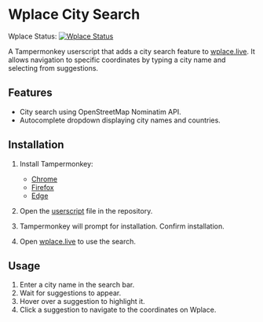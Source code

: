 # Wplace City Search
Wplace Status: <a href="https://wplacestatus.sobakintech.xyz" target="_blank" rel="noopener noreferrer"><img alt="Wplace Status" src="https://status.wplace.lol/api/badge/15/status"></a>

A Tampermonkey userscript that adds a city search feature to [wplace.live](https://wplace.live/). It allows navigation to specific coordinates by typing a city name and selecting from suggestions.

## Features

- City search using OpenStreetMap Nominatim API.
- Autocomplete dropdown displaying city names and countries.

## Installation

1. Install Tampermonkey:
   - [Chrome](https://chrome.google.com/webstore/detail/tampermonkey/dhdgffkkebhmkfjojejmpbldmpobfkfo)  
   - [Firefox](https://addons.mozilla.org/en-US/firefox/addon/tampermonkey/)  
   - [Edge](https://www.microsoft.com/store/productId/9NBLGGH5162S)  

2. Open the [userscript](Wplace%20City%20Search-0.1.0.user.js) file in the repository.  
3. Tampermonkey will prompt for installation. Confirm installation.  
4. Open [wplace.live](https://wplace.live/) to use the search.

## Usage

1. Enter a city name in the search bar.  
2. Wait for suggestions to appear.  
3. Hover over a suggestion to highlight it.  
4. Click a suggestion to navigate to the coordinates on Wplace.  
